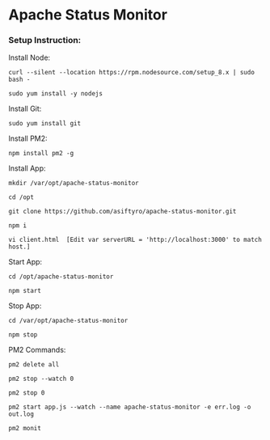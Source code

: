 # Apache Status Monitor

### Setup Instruction:

Install Node:

    curl --silent --location https://rpm.nodesource.com/setup_8.x | sudo bash -
    
    sudo yum install -y nodejs


Install Git: 
   
    sudo yum install git


Install PM2:

    npm install pm2 -g 

Install App:

    mkdir /var/opt/apache-status-monitor
    
    cd /opt
    
    git clone https://github.com/asiftyro/apache-status-monitor.git

    npm i
    
    vi client.html  [Edit var serverURL = 'http://localhost:3000' to match host.]

Start App:

    cd /opt/apache-status-monitor
    
    npm start

Stop App:

    cd /var/opt/apache-status-monitor
    
    npm stop

PM2 Commands:

    pm2 delete all

    pm2 stop --watch 0

    pm2 stop 0

    pm2 start app.js --watch --name apache-status-monitor -e err.log -o out.log

    pm2 monit
